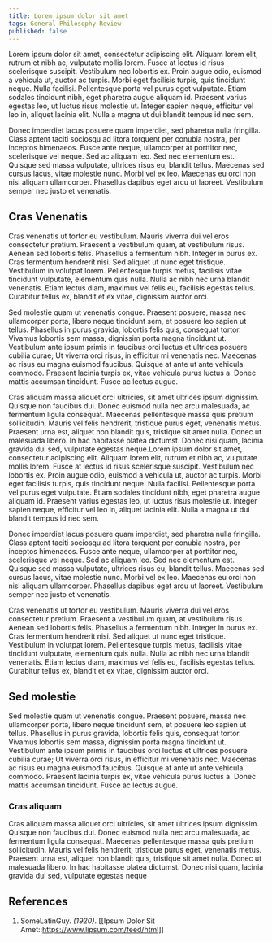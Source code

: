```yaml
---
title: Lorem ipsum dolor sit amet
tags: General Philosophy Review
published: false
---
```


Lorem ipsum dolor sit amet, consectetur adipiscing elit. Aliquam lorem elit, rutrum et nibh ac, vulputate mollis lorem. Fusce at lectus id risus scelerisque suscipit. Vestibulum nec lobortis ex. Proin augue odio, euismod a vehicula ut, auctor ac turpis. Morbi eget facilisis turpis, quis tincidunt neque. Nulla facilisi. Pellentesque porta vel purus eget vulputate. Etiam sodales tincidunt nibh, eget pharetra augue aliquam id. Praesent varius egestas leo, ut luctus risus molestie ut. Integer sapien neque, efficitur vel leo in, aliquet lacinia elit. Nulla a magna ut dui blandit tempus id nec sem.

Donec imperdiet lacus posuere quam imperdiet, sed pharetra nulla fringilla. Class aptent taciti sociosqu ad litora torquent per conubia nostra, per inceptos himenaeos. Fusce ante neque, ullamcorper at porttitor nec, scelerisque vel neque. Sed ac aliquam leo. Sed nec elementum est. Quisque sed massa vulputate, ultrices risus eu, blandit tellus. Maecenas sed cursus lacus, vitae molestie nunc. Morbi vel ex leo. Maecenas eu orci non nisl aliquam ullamcorper. Phasellus dapibus eget arcu ut laoreet. Vestibulum semper nec justo et venenatis.

## Cras Venenatis

Cras venenatis ut tortor eu vestibulum. Mauris viverra dui vel eros consectetur pretium. Praesent a vestibulum quam, at vestibulum risus. Aenean sed lobortis felis. Phasellus a fermentum nibh. Integer in purus ex. Cras fermentum hendrerit nisi. Sed aliquet ut nunc eget tristique. Vestibulum in volutpat lorem. Pellentesque turpis metus, facilisis vitae tincidunt vulputate, elementum quis nulla. Nulla ac nibh nec urna blandit venenatis. Etiam lectus diam, maximus vel felis eu, facilisis egestas tellus. Curabitur tellus ex, blandit et ex vitae, dignissim auctor orci.

Sed molestie quam ut venenatis congue. Praesent posuere, massa nec ullamcorper porta, libero neque tincidunt sem, et posuere leo sapien ut tellus. Phasellus in purus gravida, lobortis felis quis, consequat tortor. Vivamus lobortis sem massa, dignissim porta magna tincidunt ut. Vestibulum ante ipsum primis in faucibus orci luctus et ultrices posuere cubilia curae; Ut viverra orci risus, in efficitur mi venenatis nec. Maecenas ac risus eu magna euismod faucibus. Quisque at ante ut ante vehicula commodo. Praesent lacinia turpis ex, vitae vehicula purus luctus a. Donec mattis accumsan tincidunt. Fusce ac lectus augue.

Cras aliquam massa aliquet orci ultricies, sit amet ultrices ipsum dignissim. Quisque non faucibus dui. Donec euismod nulla nec arcu malesuada, ac fermentum ligula consequat. Maecenas pellentesque massa quis pretium sollicitudin. Mauris vel felis hendrerit, tristique purus eget, venenatis metus. Praesent urna est, aliquet non blandit quis, tristique sit amet nulla. Donec ut malesuada libero. In hac habitasse platea dictumst. Donec nisi quam, lacinia gravida dui sed, vulputate egestas neque.Lorem ipsum dolor sit amet, consectetur adipiscing elit. Aliquam lorem elit, rutrum et nibh ac, vulputate mollis lorem. Fusce at lectus id risus scelerisque suscipit. Vestibulum nec lobortis ex. Proin augue odio, euismod a vehicula ut, auctor ac turpis. Morbi eget facilisis turpis, quis tincidunt neque. Nulla facilisi. Pellentesque porta vel purus eget vulputate. Etiam sodales tincidunt nibh, eget pharetra augue aliquam id. Praesent varius egestas leo, ut luctus risus molestie ut. Integer sapien neque, efficitur vel leo in, aliquet lacinia elit. Nulla a magna ut dui blandit tempus id nec sem.

Donec imperdiet lacus posuere quam imperdiet, sed pharetra nulla fringilla. Class aptent taciti sociosqu ad litora torquent per conubia nostra, per inceptos himenaeos. Fusce ante neque, ullamcorper at porttitor nec, scelerisque vel neque. Sed ac aliquam leo. Sed nec elementum est. Quisque sed massa vulputate, ultrices risus eu, blandit tellus. Maecenas sed cursus lacus, vitae molestie nunc. Morbi vel ex leo. Maecenas eu orci non nisl aliquam ullamcorper. Phasellus dapibus eget arcu ut laoreet. Vestibulum semper nec justo et venenatis.

Cras venenatis ut tortor eu vestibulum. Mauris viverra dui vel eros consectetur pretium. Praesent a vestibulum quam, at vestibulum risus. Aenean sed lobortis felis. Phasellus a fermentum nibh. Integer in purus ex. Cras fermentum hendrerit nisi. Sed aliquet ut nunc eget tristique. Vestibulum in volutpat lorem. Pellentesque turpis metus, facilisis vitae tincidunt vulputate, elementum quis nulla. Nulla ac nibh nec urna blandit venenatis. Etiam lectus diam, maximus vel felis eu, facilisis egestas tellus. Curabitur tellus ex, blandit et ex vitae, dignissim auctor orci.

## Sed molestie 

Sed molestie quam ut venenatis congue. Praesent posuere, massa nec ullamcorper porta, libero neque tincidunt sem, et posuere leo sapien ut tellus. Phasellus in purus gravida, lobortis felis quis, consequat tortor. Vivamus lobortis sem massa, dignissim porta magna tincidunt ut. Vestibulum ante ipsum primis in faucibus orci luctus et ultrices posuere cubilia curae; Ut viverra orci risus, in efficitur mi venenatis nec. Maecenas ac risus eu magna euismod faucibus. Quisque at ante ut ante vehicula commodo. Praesent lacinia turpis ex, vitae vehicula purus luctus a. Donec mattis accumsan tincidunt. Fusce ac lectus augue.

### Cras aliquam 

Cras aliquam massa aliquet orci ultricies, sit amet ultrices ipsum dignissim. Quisque non faucibus dui. Donec euismod nulla nec arcu malesuada, ac fermentum ligula consequat. Maecenas pellentesque massa quis pretium sollicitudin. Mauris vel felis hendrerit, tristique purus eget, venenatis metus. Praesent urna est, aliquet non blandit quis, tristique sit amet nulla. Donec ut malesuada libero. In hac habitasse platea dictumst. Donec nisi quam, lacinia gravida dui sed, vulputate egestas neque

## References
1. SomeLatinGuy. *(1920)*. [[Ipsum Dolor Sit Amet::https://www.lipsum.com/feed/html]]